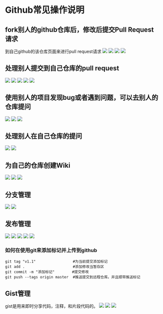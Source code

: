 # Github常见操作说明

## fork别人的github仓库后，修改后提交Pull Request请求

到自己github的该仓库页面来进行pull request请求 ![](http://i.imgur.com/ojIatJT.png) ![](http://i.imgur.com/QnExVRV.png) ![](http://i.imgur.com/y2woZcB.png) ![](http://i.imgur.com/OThZRo5.png)

## 处理别人提交到自己仓库的pull request

![](http://i.imgur.com/WC9rB9E.png) ![](http://i.imgur.com/Ot8ZiGe.png) ![](http://i.imgur.com/RxFUl2o.png) ![](http://i.imgur.com/9d2b7Fg.png) ![](http://i.imgur.com/nCEEkHX.png)

## 使用别人的项目发现bug或者遇到问题，可以去别人的仓库提问

![](http://i.imgur.com/Av2DBHt.png) ![](http://i.imgur.com/0mvwQK6.png) ![](http://i.imgur.com/wK86cmM.png)

## 处理别人在自己仓库的提问

![](http://i.imgur.com/K2BawC8.png) ![](http://i.imgur.com/f2XSda3.png)

## 为自己的仓库创建Wiki

![](http://i.imgur.com/lCx8rng.png) ![](http://i.imgur.com/dtlNQ8V.png) ![](http://i.imgur.com/PhVNrHr.png)

## 分支管理

![](http://i.imgur.com/1lmhvjA.png) ![](http://i.imgur.com/JDJjUuL.png)

## 发布管理

![](http://i.imgur.com/72t4Sz5.png) ![](http://i.imgur.com/XyZZTEd.png) ![](http://i.imgur.com/YPdLT7y.png) ![](http://i.imgur.com/Z1XcThh.png) ![](http://i.imgur.com/VllpU46.png)

### 如何在使用git来添加标记并上传到github

```
git tag "v1.1"                 #为当前提交添加标记
git add .                      #添加修改当暂存区
git commit -m "添加标记"        #提交修改
git push --tags origin master  #推送提交到远程仓库。并且顺带推送标记
```

## Gist管理

gist是用来即时分享代码，注释，和片段代码的。 ![](http://i.imgur.com/i1cPnDq.png) ![](http://i.imgur.com/OKZNLSM.png) ![](http://i.imgur.com/MOAx6rl.png)
